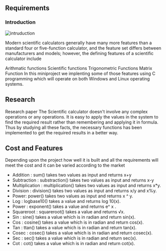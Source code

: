 ## Requirements

### Introduction

![intruduction](https://user-images.githubusercontent.com/62956242/153243216-37a3b333-a5bd-4e1e-be11-aa96854b9003.jpg)

Modern scientific calculators generally have many more features than a standard four or five-function calculator, and the feature set differs between manufacturers and models; however, the defining features of a scientific calculator include

Arithmatic functions
Scientific functions
Trigonometric Functions
Matrix Function In this miniproject we implenting some of those features using C programming which will operate on both Windows and Linux operating systems.

 ## Research
 Research paper The Scientific calculator doesn't involve any complex operations or any operations. It is easy to apply the values in the system to find the required result rather than remembering and applying it in formula. Thus by studying all these facts, the necessary functions has been implemented to get the required results in a better way.
 
 ## Cost and Features
 Depending upon the project how well it is built and all the requirements will meet the cost and it can be varied according to the market
 
* Addition : sum() takes two values as input and returns x+y
* Subtraction : substraction() takes two values as input and returns x-y
* Multiplication : multiplication() takes two values as input and returns x*y.
* Division : division() takes two values as input and returns x/y and x%y.
* Power: power() takes two values as input and returns x ^ y.
* Log : logbase10() takes a value and returns log 10(x).
* Power : exponent() takes a value and returns e^ x .
* Squareroot : squareroot() takes a value and returns √x.
* Sin : sine() takes a value which is in radian and return sin(x).
* Cos : cosine() takes a value which is in radian and return cos(x).
* Tan : ttan() takes a value which is in radian and return tan(x).
* Cosec : cosec() takes a value which is in radian and return cosec(x).
* Sec : sec() takes a value which is in radian and return sec(x).
* Cot : cot() takes a value which is in radian and return cot(x).

